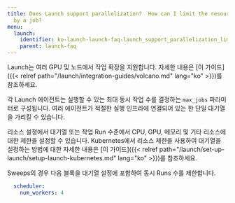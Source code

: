 ```yaml
---
title: Does Launch support parallelization?  How can I limit the resources consumed
  by a job?
menu:
  launch:
    identifier: ko-launch-launch-faq-launch_support_parallelization_limit_resources_consumed_job
    parent: launch-faq
---
```


Launch는 여러 GPU 및 노드에서 작업 확장을 지원합니다. 자세한 내용은 [이 가이드]({{< relref path="/launch/integration-guides/volcano.md" lang="ko" >}})를 참조하세요.

각 Launch 에이전트는 실행할 수 있는 최대 동시 작업 수를 결정하는 `max_jobs` 파라미터로 구성됩니다. 여러 에이전트가 적절한 실행 인프라에 연결되어 있는 한 단일 대기열을 가리킬 수 있습니다.

리소스 설정에서 대기열 또는 작업 Run 수준에서 CPU, GPU, 메모리 및 기타 리소스에 대한 제한을 설정할 수 있습니다. Kubernetes에서 리소스 제한을 사용하여 대기열을 설정하는 방법에 대한 자세한 내용은 [이 가이드]({{< relref path="/launch/set-up-launch/setup-launch-kubernetes.md" lang="ko" >}})를 참조하세요.

Sweeps의 경우 다음 블록을 대기열 설정에 포함하여 동시 Runs 수를 제한합니다.

```yaml title="queue config"
  scheduler:
    num_workers: 4
```
